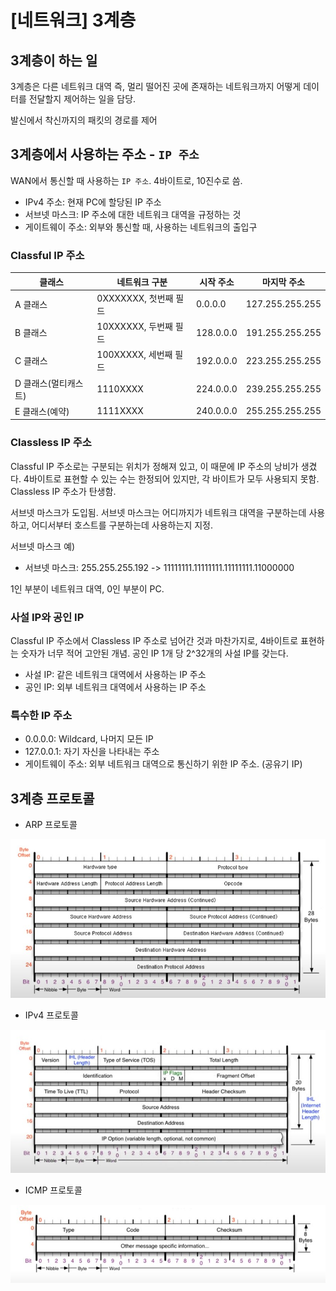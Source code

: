 # [네트워크] 3계층

## 3계층이 하는 일

3계층은 다른 네트워크 대역 즉, 멀리 떨어진 곳에 존재하는 네트워크까지 어떻게 데이터를 전달할지 제어하는 일을 담당.

발신에서 착신까지의 패킷의 경로를 제어

## 3계층에서 사용하는 주소 - `IP 주소`

WAN에서 통신할 때 사용하는 `IP 주소`. 4바이트로, 10진수로 씀.

- IPv4 주소: 현재 PC에 할당된 IP 주소
- 서브넷 마스크: IP 주소에 대한 네트워크 대역을 규정하는 것
- 게이트웨이 주소: 외부와 통신할 때, 사용하는 네트워크의 출입구

### Classful IP 주소

|클래스|네트워크 구분|시작 주소|마지막 주소|
|---|---|---|---|
|A 클래스|0XXXXXXX, 첫번째 필드|0.0.0.0|127.255.255.255|
|B 클래스|10XXXXXX, 두번째 필드|128.0.0.0|191.255.255.255|
|C 클래스|100XXXXX, 세번째 필드|192.0.0.0|223.255.255.255|
|D 클래스(멀티캐스트)|1110XXXX|224.0.0.0|239.255.255.255|
|E 클래스(예약)|1111XXXX|240.0.0.0|255.255.255.255|

### Classless IP 주소

Classful IP 주소로는 구분되는 위치가 정해져 있고, 이 때문에 IP 주소의 낭비가 생겼다. 4바이트로 표현할 수 있는 수는 한정되어 있지만, 각 바이트가 모두 사용되지 못함. Classless IP 주소가 탄생함.

서브넷 마스크가 도입됨. 서브넷 마스크는 어디까지가 네트워크 대역을 구분하는데 사용하고, 어디서부터 호스트를 구분하는데 사용하는지 지정.

서브넷 마스크 예)

- 서브넷 마스크: 255.255.255.192 -> 11111111.11111111.11111111.11000000

1인 부분이 네트워크 대역, 0인 부분이 PC.


### 사설 IP와 공인 IP

Classful IP 주소에서 Classless IP 주소로 넘어간 것과 마찬가지로, 4바이트로 표현하는 숫자가 너무 적어 고안된 개념. 공인 IP 1개 당 2^32개의 사설 IP를 갖는다.

- 사설 IP: 같은 네트워크 대역에서 사용하는 IP 주소
- 공인 IP: 외부 네트워크 대역에서 사용하는 IP 주소

### 특수한 IP 주소

- 0.0.0.0: Wildcard, 나머지 모든 IP
- 127.0.0.1: 자기 자신을 나타내는 주소
- 게이트웨이 주소: 외부 네트워크 대역으로 통신하기 위한 IP 주소. (공유기 IP)


## 3계층 프로토콜

- ARP 프로토콜

![](../../assets/img/posts/네트워크/004-01.jpg)

- IPv4 프로토콜

![](../../assets/img/posts/네트워크/004-02.jpg)

- ICMP 프로토콜

![](../../assets/img/posts/네트워크/004-03.jpg)


